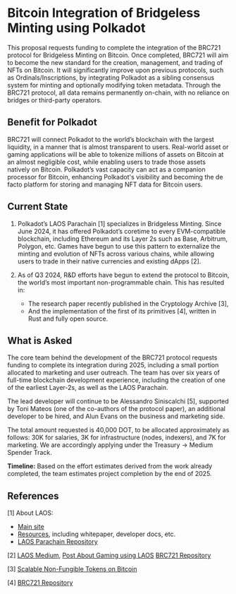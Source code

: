 # Bitcoin Integration of Bridgeless Minting using Polkadot

This proposal requests funding to complete the integration of the BRC721 protocol for Bridgeless Minting on Bitcoin. Once completed, BRC721 will aim to become the new standard for the creation, management, and trading of NFTs on Bitcoin. It will significantly improve upon previous protocols, such as Ordinals/Inscriptions, by integrating Polkadot as a sibling consensus system for minting and optionally modifying token metadata. Through the BRC721 protocol, all data remains permanently on-chain, with no reliance on bridges or third-party operators.

## Benefit for Polkadot

BRC721 will connect Polkadot to the world’s blockchain with the largest liquidity, in a manner that is almost transparent to users. Real-world asset or gaming applications will be able to tokenize millions of assets on Bitcoin at an almost negligible cost, while enabling users to trade those assets natively on Bitcoin. Polkadot’s vast capacity can act as a companion processor for Bitcoin, enhancing Polkadot's visibility and becoming the de facto platform for storing and managing NFT data for Bitcoin users.

## Current State

1. Polkadot’s LAOS Parachain [1] specializes in Bridgeless Minting. Since June 2024, it has offered Polkadot’s coretime to every EVM-compatible blockchain, including Ethereum and its Layer 2s such as Base, Arbitrum, Polygon, etc. Games have begun to use this pattern to externalize the minting and evolution of NFTs across various chains, while allowing users to trade in their native currencies and existing dApps [2].

2. As of Q3 2024, R&D efforts have begun to extend the protocol to Bitcoin, the world’s most important non-programmable chain. This has resulted in:

    * The research paper recently published in the Cryptology Archive [3],
    * And the implementation of the first of its primitives [4], written in Rust and fully open source.

## What is Asked

The core team behind the development of the BRC721 protocol requests funding to complete its integration during 2025, including a small portion allocated to marketing and user outreach. The team has over six years of full-time blockchain development experience, including the creation of one of the earliest Layer-2s, as well as the LAOS Parachain.

The lead developer will continue to be Alessandro Siniscalchi [5], supported by Toni Mateos (one of the co-authors of the protocol paper), an additional developer to be hired, and Alun Evans on the business and marketing side.

The total amount requested is 40,000 DOT, to be allocated approximately as follows: 30K for salaries, 3K for infrastructure (nodes, indexers), and 7K for marketing. We are accordingly applying under the Treasury → Medium Spender Track.

**Timeline:** Based on the effort estimates derived from the work already completed, the team estimates project completion by the end of 2025.

## References

[1] About LAOS:
* [Main site](https://laosnetwork.io)
* [Resources](https://docs.laosnetwork.io/learn/resources), including whitepaper, developer docs, etc.
* [LAOS Parachain Repository](https://github.com/freeverseio/laos)

[2] [LAOS Medium](https://medium.com/laosnetwork), [Post About Gaming using LAOS](https://medium.com/laosnetwork/laos-network-lists-token-forges-partnership-with-sequence-to-bring-scalable-free-2-play-gaming-to-d49e56f7770f)
[BRC721 Repository](https://github.com/freeverseio/laos-btc)

[3] [Scalable Non-Fungible Tokens on Bitcoin](https://eprint.iacr.org/2025/641)

[4] [BRC721 Repository](https://github.com/freeverseio/laos-btc)

